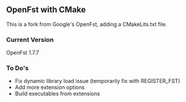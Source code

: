 ## OpenFst with CMake
This is a fork from Google's OpenFst, adding a CMakeLits.txt file.

### Current Version
OpenFst 1.7.7

### To Do's
- Fix dynamic library load issue (temporarily fix with REGISTER_FST)
- Add more extension options
- Build executables from extensions
